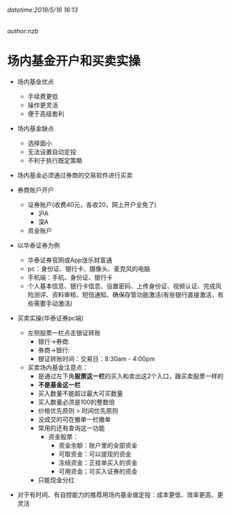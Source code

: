 ###### datetime:2019/5/16 16:13
###### author:nzb

# 场内基金开户和买卖实操

- 场内基金优点
    - 手续费更低
    - 操作更灵活
    - 便于高级套利
    
- 场内基金缺点
    - 选择面小
    - 无法设置自动定投
    - 不利于执行既定策略

- 场内基金必须通过券商的交易软件进行买卖 

- 券商账户开户
    - 证券账户(收费40元，各收20，网上开户全免了)
        - 沪A
        - 深A
    - 资金账户

- 以华泰证券为例
    - 华泰证券官网或App涨乐财富通
    - pc：身份证、银行卡、摄像头、麦克风的电脑
    - 手机端：手机、身份证、银行卡
    - 个人基本信息、银行卡信息、设置密码、上传身份证、视频认证、完成风险测评、资料审核、短信通知、确保存管功能激活(有些银行直接激活，有些需要手动激活)

- 买卖实操(华泰证券pc端)
    - 左侧股票一栏点击银证转账
        - 银行->券商:
        - 券商->银行:
        - 银证转账时间：交易日：8:30am - 4:00pm
    - 买卖场内基金注意点：
        - 是通过左下角**股票这一栏**的买入和卖出这2个入口，跟买卖股票一样的
        - **不是基金这一栏**
        - 买入数量不能超过最大可买数量
        - 买入数量必须是100的整数倍
        - 价格优先原则 > 时间优先原则
        - 没成交的可在撤单一栏撤单
        - 常用的还有查询这一功能
            - 资金股票：
                - 资金余额：账户里的全部资金
                - 可取资金：可以提现的资金
                - 冻结资金：正挂单买入的资金
                - 可用资金；可买入证券的资金
        - 只能现金分红
        
- 对于有时间、有自控能力的推荐用场内基金做定投：成本更低、效率更高、更灵活




